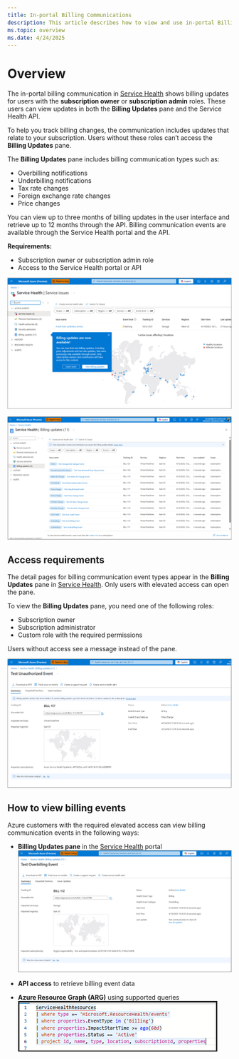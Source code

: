 ```yaml
---
title: In-portal Billing Communications
description: This article describes how to view and use in-portal Billing communications
ms.topic: overview
ms.date: 4/24/2025
---
```


# Overview

The in-portal billing communication in [Service Health](https://learn.microsoft.com/en-us/azure/service-health/service-health-overview) shows billing updates for users with the **subscription owner** or **subscription admin** roles. These users can view updates in both the **Billing Updates** pane and the Service Health API.

To help you track billing changes, the communication includes updates that relate to your subscription. Users without these roles can’t access the **Billing Updates** pane.

The **Billing Updates** pane includes billing communication types such as:

- Overbilling notifications
- Underbilling notifications
- Tax rate changes
- Foreign exchange rate changes
- Price changes

You can view up to three months of billing updates in the user interface and retrieve up to 12 months through the API. Billing communication events are available through the Service Health portal and the API.

**Requirements:**

- Subscription owner or subscription admin role
- Access to the Service Health portal or API

![Screenshot of in-portal billing main pane](./media/billing-elevated-access/in-portal-billing-main.png "main pane.")

![Screenshot of in-portal billing main pane with more information](./media/billing-elevated-access/in-portal-billing-2.png "billing communication events.")

## Access requirements

The detail pages for billing communication event types appear in the **Billing Updates** pane in [Service Health](https://learn.microsoft.com/en-us/azure/service-health/service-health-overview). Only users with elevated access can open the pane.

To view the **Billing Updates** pane, you need one of the following roles:

- Subscription owner
- Subscription administrator
- Custom role with the required permissions

Users without access see a message instead of the pane.

![Screenshot of in-portal billing access](./media/billing-elevated-access/in-portal-billing-access.png "no access to event details.")

## How to view billing events

Azure customers with the required elevated access can view billing communication events in the following ways:

- **Billing Updates pane** in the [Service Health](https://learn.microsoft.com/en-us/azure/service-health/service-health-overview) portal  
  ![Screenshot of the in-portal billing details](./media/billing-elevated-access/in-portal-billing-details.png "billing event details.")

- **API access** to retrieve billing event data

- **Azure Resource Graph (ARG)** using supported queries  
  ![Screenshot of the in-portal billing argument query](./media/billing-elevated-access/in-portal-billing-argquery.png "sample ARG query")